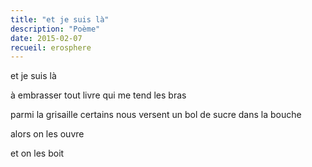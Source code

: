 ```yaml
---
title: "et je suis là"
description: "Poème"
date: 2015-02-07
recueil: erosphere
---
```


et je suis là

à embrasser
tout livre qui me tend les bras

parmi la grisaille
certains nous versent un bol de sucre dans la bouche

alors on les ouvre

et on les boit
